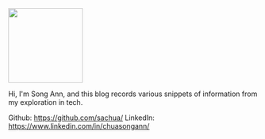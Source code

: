 <picture>
  <img src="https://avatars.githubusercontent.com/u/41395198" width="150" height="150"/>
</picture>

Hi, I'm Song Ann, and this blog records various snippets of information from my exploration in tech. 

Github: https://github.com/sachua/
LinkedIn: https://www.linkedin.com/in/chuasongann/